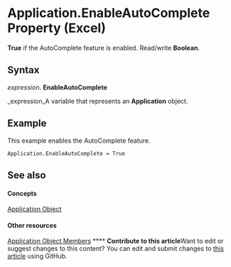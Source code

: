 
# Application.EnableAutoComplete Property (Excel)

 **True** if the AutoComplete feature is enabled. Read/write **Boolean**.


## Syntax

 _expression_. **EnableAutoComplete**

 _expression_A variable that represents an  **Application** object.


## Example

This example enables the AutoComplete feature.


```
Application.EnableAutoComplete = True
```


## See also


#### Concepts


 [Application Object](19b73597-5cf9-4f56-8227-b5211f657f6f.md)
#### Other resources


 [Application Object Members](4cb9ca42-8d07-cc9c-2d80-4eb9a5921e1e.md)
****   **Contribute to this article**Want to edit or suggest changes to this content? You can edit and submit changes to  [this article](https://github.com/jhershey00/VBA_Excel_Test/OpenXMLCon/articles/eb5ccf8e-3e2d-2438-4dcf-d113cfdc3971.md) using GitHub.

